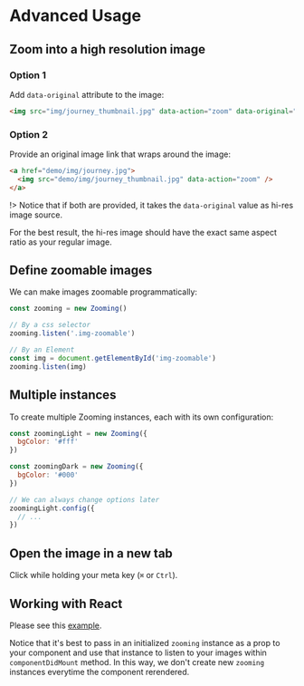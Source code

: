 # Advanced Usage

## Zoom into a high resolution image

### Option 1

Add `data-original` attribute to the image:

```html
<img src="img/journey_thumbnail.jpg" data-action="zoom" data-original="img/journey.jpg" />
```

### Option 2

Provide an original image link that wraps around the image:

```html
<a href="demo/img/journey.jpg">
  <img src="demo/img/journey_thumbnail.jpg" data-action="zoom" />
</a>
```

!> Notice that if both are provided, it takes the `data-original` value as hi-res image source. 

For the best result, the hi-res image should have the exact same aspect ratio as your regular image.

## Define zoomable images

We can make images zoomable programmatically:

```js
const zooming = new Zooming()

// By a css selector
zooming.listen('.img-zoomable')

// By an Element
const img = document.getElementById('img-zoomable')
zooming.listen(img)
```

## Multiple instances

To create multiple Zooming instances, each with its own configuration:

```js
const zoomingLight = new Zooming({
  bgColor: '#fff'
})

const zoomingDark = new Zooming({
  bgColor: '#000'
})

// We can always change options later
zoomingLight.config({
  // ...
})
```

## Open the image in a new tab

Click while holding your meta key (`⌘` or `Ctrl`).

## Working with React

Please see this [example](https://github.com/kingdido999/atogatari/blob/master/client/src/components/ZoomableImage.js).

Notice that it's best to pass in an initialized `zooming` instance as a prop to your component and use that instance to listen to your images within `componentDidMount` method. In this way, we don't create new `zooming` instances everytime the component rerendered.